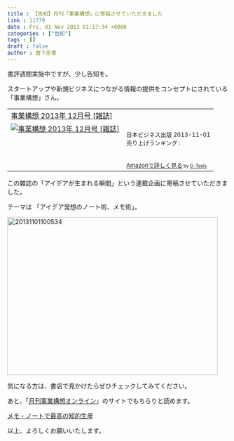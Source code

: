 ```yaml
---
title : 【告知】月刊「事業構想」に寄稿させていただきました
link : 11779
date : Fri, 01 Nov 2013 01:17:34 +0000
categories : ["告知"]
tags : []
draft : false
author : 倉下忠憲
---
```


書評週間実施中ですが、少し告知を。

スタートアップや新規ビジネスにつながる情報の提供をコンセプトにされている「事業構想」さん。

<table  border="0" cellpadding="5"><tr><td colspan="2"><a href="http://www.amazon.co.jp/%E4%BA%8B%E6%A5%AD%E6%A7%8B%E6%83%B3-2013%E5%B9%B4-12%E6%9C%88%E5%8F%B7-%E9%9B%91%E8%AA%8C/dp/B00FX3LR3I%3FSubscriptionId%3D15SMZCTB9V8NGR2TW082%26tag%3Drashita1000-22%26linkCode%3Dxm2%26camp%3D2025%26creative%3D165953%26creativeASIN%3DB00FX3LR3I" target="_top">事業構想 2013年 12月号 [雑誌]</a><img src="http://www.assoc-amazon.jp/e/ir?t=rashita1000-22&l=ur2&o=9" width="1" height="1" style="border: none;" alt="" /></td></tr><tr><td valign="top"><a href="http://www.amazon.co.jp/%E4%BA%8B%E6%A5%AD%E6%A7%8B%E6%83%B3-2013%E5%B9%B4-12%E6%9C%88%E5%8F%B7-%E9%9B%91%E8%AA%8C/dp/B00FX3LR3I%3FSubscriptionId%3D15SMZCTB9V8NGR2TW082%26tag%3Drashita1000-22%26linkCode%3Dxm2%26camp%3D2025%26creative%3D165953%26creativeASIN%3DB00FX3LR3I" target="_top"><img src="http://ecx.images-amazon.com/images/I/51uAeOxQWdL._SL160_.jpg" border="0" alt="事業構想 2013年 12月号 [雑誌]" /></a></td><td valign="top"><font size="-1"><br />日本ビジネス出版  2013-11-01<br />売り上げランキング : <br /><br /><br /><a href="http://www.amazon.co.jp/%E4%BA%8B%E6%A5%AD%E6%A7%8B%E6%83%B3-2013%E5%B9%B4-12%E6%9C%88%E5%8F%B7-%E9%9B%91%E8%AA%8C/dp/B00FX3LR3I%3FSubscriptionId%3D15SMZCTB9V8NGR2TW082%26tag%3Drashita1000-22%26linkCode%3Dxm2%26camp%3D2025%26creative%3D165953%26creativeASIN%3DB00FX3LR3I" target="_top">Amazonで詳しく見る</a></font><font size="-2"> by <a href="http://www.goodpic.com/mt/aws/index.html" >G-Tools</a></font></td></tr></table>

この雑誌の「アイデアが生まれる瞬間」という連載企画に寄稿させていただきました。

テーマは  「アイデア発想のノート術、メモ術」。

<a href="https://rashita.net/blog/wp-content/uploads/2013/11/20131101100534.jpg"><img src="https://rashita.net/blog/wp-content/uploads/2013/11/20131101100534.jpg" alt="20131101100534" width="480" height="360" class="alignnone size-full wp-image-11780" /></a>

気になる方は、書店で見かけたらぜひチェックしてみてください。

あと、「<a href="http://www.projectdesign.jp/">月刊事業構想オンライン</a>」のサイトでもちらりと読めます。

<a href="http://www.projectdesign.jp/201312/ideaborn/000951.php" target="_blank">メモ・ノートで最高の知的生産</a>

以上、よろしくお願いいたします。